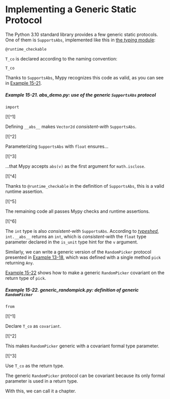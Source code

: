 # Implementing a Generic Static Protocol

The Python 3.10 standard library provides a few generic static protocols. One of them is `SupportsAbs`, implemented like this in [the _typing_ module](https://fpy.li/15-34):

```
@runtime_checkable
```

`T_co` is declared according to the naming convention:

```
T_co
```

Thanks to `SupportsAbs`, Mypy recognizes this code as valid, as you can see in [Example 15-21](#ex_abs_demo).

##### Example 15-21. _abs_demo.py_: use of the generic `SupportsAbs` protocol

```
import
```

[![^1]

Defining `__abs__` makes `Vector2d` _consistent-with_ `SupportsAbs`.

[![^2]

Parameterizing `SupportsAbs` with `float` ensures…

[![^3]

…that Mypy accepts `abs(v)` as the first argument for `math.isclose`.

[![^4]

Thanks to `@runtime_checkable` in the definition of `SupportsAbs`, this is a valid runtime assertion.

[![^5]

The remaining code all passes Mypy checks and runtime assertions.

[![^6]

The `int` type is also _consistent-with_ `SupportsAbs`. According to [_typeshed_](https://fpy.li/15-35), `int.__abs__` returns an `int`, which is _consistent-with_ the `float` type parameter declared in the `is_unit` type hint for the `v` argument.

Similarly, we can write a generic version of the `RandomPicker` protocol presented in [Example 13-18](ch13.html#ex_randompick_protocol), which was defined with a single method `pick` returning `Any`.

[Example 15-22](#ex_generic_randompick_protocol) shows how to make a generic `RandomPicker` covariant on the return type of `pick`.

##### Example 15-22. _generic_randompick.py_: definition of generic `RandomPicker`

```
from
```

[![^1]

Declare `T_co` as `covariant`.

[![^2]

This makes `RandomPicker` generic with a covariant formal type parameter.

[![^3]

Use `T_co` as the return type.

The generic `RandomPicker` protocol can be covariant because its only formal parameter is used in a return type.

With this, we can call it a chapter.